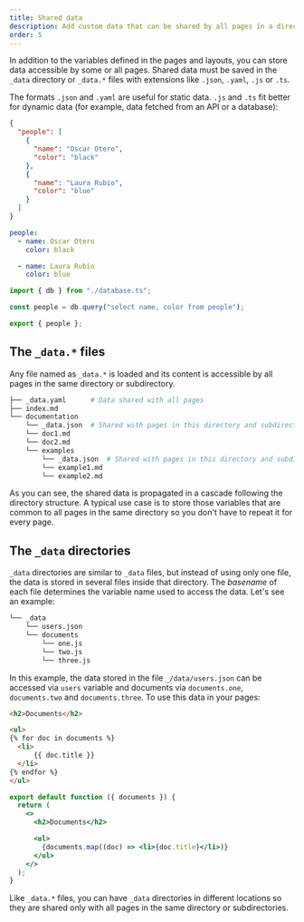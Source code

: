 ```yaml
---
title: Shared data
description: Add custom data that can be shared by all pages in a directory
order: 5
---
```


In addition to the variables defined in the pages and layouts, you can store
data accessible by some or all pages. Shared data must be saved in the `_data`
directory or `_data.*` files with extensions like `.json`, `.yaml`, `.js` or
`.ts`.

The formats `.json` and `.yaml` are useful for static data. `.js` and `.ts` fit
better for dynamic data (for example, data fetched from an API or a database):

<lume-code>

```json { title=_data.json }
{
  "people": [
    {
      "name": "Oscar Otero",
      "color": "black"
    },
    {
      "name": "Laura Rubio",
      "color": "blue"
    }
  ]
}
```

```yml { title=_data.yml }
people:
  - name: Oscar Otero
    color: black

  - name: Laura Rubio
    color: blue
```

```ts { title=_data.ts }
import { db } from "./database.ts";

const people = db.query("select name, color from people");

export { people };
```

</lume-code>

## The `_data.*` files

Any file named as `_data.*` is loaded and its content is accessible by all pages
in the same directory or subdirectory.

```sh
├── _data.yaml      # Data shared with all pages
├── index.md
└── documentation
    └── _data.json  # Shared with pages in this directory and subdirectories
    └── doc1.md
    └── doc2.md
    └── examples
        └── _data.json  # Shared with pages in this directory and subdirectories
        └── example1.md
        └── example2.md
```

As you can see, the shared data is propagated in a cascade following the
directory structure. A typical use case is to store those variables that are
common to all pages in the same directory so you don't have to repeat it for
every page.

## The `_data` directories

`_data` directories are similar to `_data` files, but instead of using only one
file, the data is stored in several files inside that directory. The _basename_
of each file determines the variable name used to access the data. Let's see an
example:

```txt
└── _data
    └── users.json
    └── documents
        └── one.js
        └── two.js
        └── three.js
```

In this example, the data stored in the file `_/data/users.json` can be accessed
via `users` variable and documents via `documents.one`, `documents.two` and
`documents.three`. To use this data in your pages:

<lume-code>

```html {title="page.njk"}
<h2>Documents</h2>

<ul>
{% for doc in documents %}
  <li>
      {{ doc.title }}
  </li>
{% endfor %}
</ul>
```

```jsx {title="page.jsx"}
export default function ({ documents }) {
  return (
    <>
      <h2>Documents</h2>

      <ul>
        {documents.map((doc) => <li>{doc.title}</li>)}
      </ul>
    </>
  );
}
```

</lume-code>

Like `_data.*` files, you can have `_data` directories in different locations so
they are shared only with all pages in the same directory or subdirectories.
